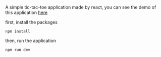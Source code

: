 A simple tic-tac-toe application made by react, you can see the demo of this application [here](https://investment-calculator-one-rho.vercel.app/)

first, install the packages
```
npm install
```

then, run the application
```
npm run dev
```

